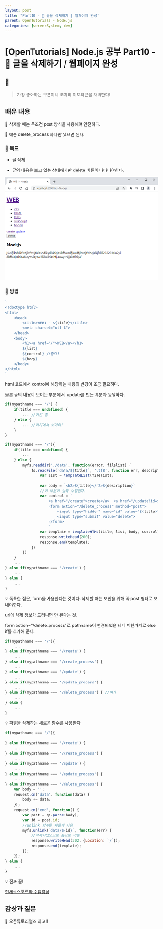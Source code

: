 ```yaml
---
layout: post
title: "Part10 - 🐘 글을 삭제하기 | 웹페이지 완성"
parent: OpenTutorials - Node.js
categories: [serverSystem, dev]
---
```


# [OpenTutorials] Node.js 공부 Part10 - 🐘 글을 삭제하기 / 웹페이지 완성

## 🐘

> 가장 좋아하는 부분이니 코끼리 이모티콘을 채택한다!

## 배운 내용

🐘 삭제할 때는 무조건 post 방식을 사용해야 안전하다.

🐘 얘는 delete_process 하나만 있으면 된다.

### 🐘 목표

- 글 삭제

- 글의 내용을 보고 있는 상태에서만 delete 버튼이 나타나야한다.

<img src='/attachment/230428/Capture3.PNG'>

### 🐘 방법

```js
`
<!doctype html>
<html>
    <head>
        <title>WEB1 - ${title}</title>
        <meta charset="utf-8">
    </head>
    <body>
        <h1><a href="/">WEB</a></h1>
        ${list}
        ${control} //중요!
        ${body}
    </body>
</html>
`
```
html 코드에서 control에 해당하는 내용의 변경이 조금 필요하다.

물론 글의 내용이 보이는 부분에서! update를 만든 부분과 동일하다.

```js
if(mypathname === '/') {
    if(title === undefined) {
        ... //여긴 홈
    } else {
        ... //여기에서 보여야!
    }
}
```

```js
if(mypathname === '/'){
    if(title === undefined) {
        ...
    } else {
        myfs.readdir('./data', function(error, filelist) {
            fs.readFile(`data/${title}`, 'utf8', function(err, description) {
                var list = templateList(filelist);

                var body = `<h2>${title}</h2>${description}`
                //이 부분이 살짝 수정된다.
                var control = `
                    <a href="/create">create</a>  <a href="/update?id=${title}">update</a>
                    <form action="/delete_process" method="post">
                        <input type="hidden" name="id" value="${title}">
                        <input type="submit" value="delete">
                    </form>
                    `
                var template = templateHTML(title, list, body, control);
                response.writeHead(200);
                response.end(template);
            })
        })
    }
    ...
} else if(mypathname === '/create') {
    ...
} else {
    ...
}
```

💡 독특한 점은, form을 사용한다는 것이다. 삭제할 때는 보안을 위해 꼭 post 형태로 보내야한다.

url에 삭제 정보가 드러나면 안 된다는 것.

form action="/delete_process"로 pathname이 변경되었을 테니 마찬가지로 else if를 추가해 준다.

```js
if(mypathname === '/'){
    ...
} else if(mypathname === '/create') {
    ...
} else if(mypathname === '/create_process') {
    ...
} else if(mypathname === '/update') {
    ...
} else if(mypathname === '/update_process') {
    ...
} else if(mypathname === '/delete_process') { //여기
    ...
} else {
    ...
}
```

💡 파일을 삭제하는 새로운 함수를 사용한다.

```js
if(mypathname === '/'){
    ...
} else if(mypathname === '/create') {
    ...
} else if(mypathname === '/create_process') {
    ...
} else if(mypathname === '/update') {
    ...
} else if(mypathname === '/update_process') {
    ...
} else if(mypathname === '/delete_process') {
    var body = '';
    request.on('data', function(data) {
        body += data;
    });
    request.on('end', function() {
        var post = qs.parse(body);
        var id = post.id;
        //unlink 함수를 새롭게 사용
        myfs.unlink(`data/${id}`, function(err) {
            //삭제되었으므로 홈으로 이동
            response.writeHead(302, {Location: `/`});
            response.end(template);
        });
    });
} else {
    ...
}
```

💡 진짜 끝!

[전체소스코드와 수업영상](https://opentutorials.org/course/3332/21142)

## 감상과 질문

🐘 오픈튜토리얼즈 최고!!